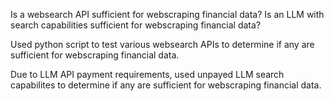 Is a websearch API sufficient for webscraping financial data? Is an LLM with search capabilities sufficient for webscraping financial data?

Used python script to test various websearch APIs to determine if any are sufficient for webscraping financial data.

Due to LLM API payment requirements, used unpayed LLM search capabilites to determine if any are sufficient for webscraping financial data.